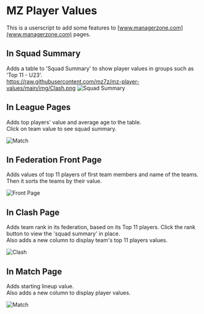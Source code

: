 # MZ Player Values
This is a userscript to add some features to [www.managerzone.com](www.managerzone.com) pages.  

## In Squad Summary

Adds a table to 'Squad Summary' to show player values in groups such as 'Top 11 - U23'.  
https://raw.githubusercontent.com/mz7z/mz-player-values/main/img/Clash.png
![Squad Summary](https://raw.githubusercontent.com/mz7z/mz-player-values/main/img/SquadSummary.png)


## In League Pages

Adds top players' value and average age to the table.  
Click on team value to see squad summary. 

![Match](https://raw.githubusercontent.com/mz7z/mz-player-values/main/img/LeaguePage.png)

## In Federation Front Page

Adds values of top 11 players of first team members and name of the teams. Then it sorts the teams by their value.  

![Front Page](https://raw.githubusercontent.com/mz7z/mz-player-values/main/img/FrontPage.png)

## In Clash Page

Adds team rank in its federation, based on its Top 11 players. Click the rank button to view the 'squad summary' in place.   
Also adds a new column to display team's top 11 players values.  

![Clash](https://raw.githubusercontent.com/mz7z/mz-player-values/main/img/Clash.png)


## In Match Page

Adds starting lineup value.  
Also adds a new column to display player values.

![Match](https://raw.githubusercontent.com/mz7z/mz-player-values/main/img//MatchPage.png)
